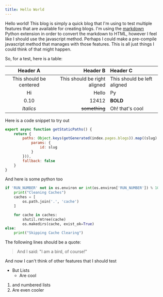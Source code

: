 ```yaml
---
title: Hello World
---
```


Hello world! This blog is simply a quick blog that I'm using to test multiple features that are available for creating blogs. I'm using the [markdown](https://pypi.org/project/Markdown/) Python extension in order to convert the markdown to HTML, however I feel like I should use the javascript method. Perhaps I could make a pre-compile javascript method that manages with those features. This is all just things I could think of that might happen.

So, for a test, here is a table:

| Header A | Header B | Header C |
| :--: | --: | :-- |
| This should be centered | This should be right aligned | This should be left aligned |
| Hi | Hello | Py |
| 0.10 | 12412 | **BOLD** |
| *Italics* | ~~something~~ | Oh! that's cool |

Here is a code snippet to try out

```javascript
export async function getStaticPaths() {
    return {
        paths: Object.keys(getGenerated(index.pages.blogs)).map((slug) => ({
            params: {
                id: slug
            }
        })),
        fallback: false
    }
}
```

And here is some python too

```python
if 'RUN_NUMBER' not in os.environ or int(os.environ['RUN_NUMBER']) % 100 == 0:
    print("Cleaning Caches")
    caches = [
        os.path.join('.', 'cache')
    ]

    for cache in caches:
        shutil.rmtree(cache)
        os.makedirs(cache, exist_ok=True)
else:
    print("Skipping Cache Clearing")
```

The following lines should be a quote:

> And I said: "I am a bird, of course!"

And now I can't think of other features that I should test

- But Lists
  - Are cool

1. and numbered lists
2. Are even cooler
